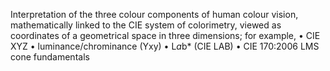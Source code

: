 Interpretation of the three colour components of human colour vision, mathematically linked to the CIE system of colorimetry, viewed as coordinates of a geometrical space in three dimensions; for example, 
• CIE XYZ 
• luminance/chrominance (Yxy)
• L*a*b* (CIE LAB)
• CIE 170:2006 LMS cone fundamentals 

